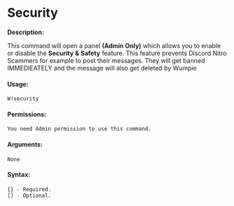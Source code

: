 # Security



**Description:**

This command will open a panel **(Admin Only)** which allows you to enable or disable the **Security & Safety** feature. This feature prevents Discord Nitro Scammers for example to post their messages. They will get banned IMMEDIEATELY and the message will also get deleted by Wumpie

#### Usage:

```
W!security
```

#### Permissions:

```
You need Admin permission to use this command.
```

#### Arguments:

```
None
```

#### Syntax:

```
{} - Required.
[] - Optional.
```
